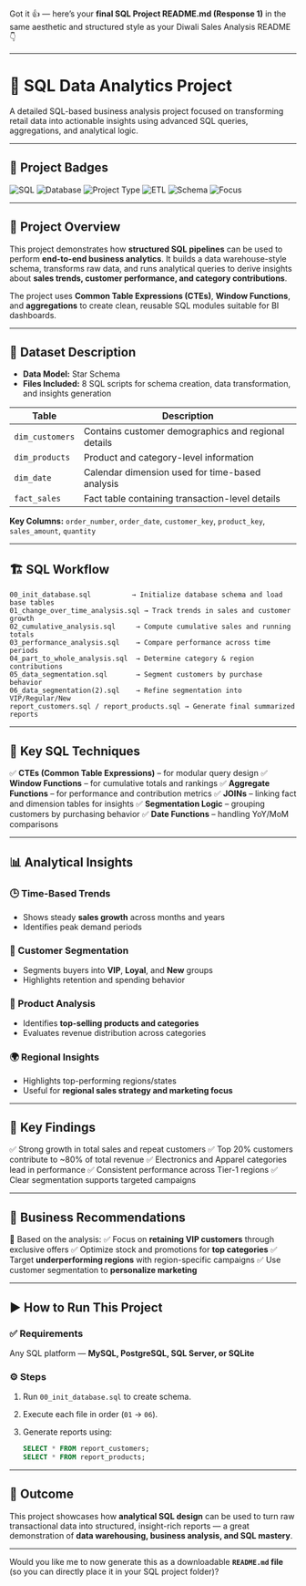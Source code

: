 Got it 👍 — here’s your **final SQL Project README.md (Response 1)** in the same aesthetic and structured style as your Diwali Sales Analysis README 👇

---

# 🧮 SQL Data Analytics Project

A detailed SQL-based business analysis project focused on transforming retail data into actionable insights using advanced SQL queries, aggregations, and analytical logic.

---

## 📛 Project Badges

![SQL](https://img.shields.io/badge/Language-SQL-blue)
![Database](https://img.shields.io/badge/Database-DataWarehouse-darkgreen)
![Project Type](https://img.shields.io/badge/Project--Type-Analytical-purple)
![ETL](https://img.shields.io/badge/Process-ETL%20%26%20Reporting-orange)
![Schema](https://img.shields.io/badge/Data%20Model-Star%20Schema-red)
![Focus](https://img.shields.io/badge/Focus-Business%20Insights-yellowgreen)

---

## 📌 Project Overview

This project demonstrates how **structured SQL pipelines** can be used to perform **end-to-end business analytics**.
It builds a data warehouse-style schema, transforms raw data, and runs analytical queries to derive insights about **sales trends, customer performance, and category contributions**.

The project uses **Common Table Expressions (CTEs)**, **Window Functions**, and **aggregations** to create clean, reusable SQL modules suitable for BI dashboards.

---

## 📂 Dataset Description

* **Data Model:** Star Schema
* **Files Included:** 8 SQL scripts for schema creation, data transformation, and insights generation

| Table           | Description                                         |
| --------------- | --------------------------------------------------- |
| `dim_customers` | Contains customer demographics and regional details |
| `dim_products`  | Product and category-level information              |
| `dim_date`      | Calendar dimension used for time-based analysis     |
| `fact_sales`    | Fact table containing transaction-level details     |

**Key Columns:**
`order_number`, `order_date`, `customer_key`, `product_key`, `sales_amount`, `quantity`

---

## 🏗️ SQL Workflow

```
00_init_database.sql          → Initialize database schema and load base tables
01_change_over_time_analysis.sql → Track trends in sales and customer growth
02_cumulative_analysis.sql     → Compute cumulative sales and running totals
03_performance_analysis.sql    → Compare performance across time periods
04_part_to_whole_analysis.sql  → Determine category & region contributions
05_data_segmentation.sql       → Segment customers by purchase behavior
06_data_segmentation(2).sql    → Refine segmentation into VIP/Regular/New
report_customers.sql / report_products.sql → Generate final summarized reports
```

---

## 🧰 Key SQL Techniques

✅ **CTEs (Common Table Expressions)** – for modular query design
✅ **Window Functions** – for cumulative totals and rankings
✅ **Aggregate Functions** – for performance and contribution metrics
✅ **JOINs** – linking fact and dimension tables for insights
✅ **Segmentation Logic** – grouping customers by purchasing behavior
✅ **Date Functions** – handling YoY/MoM comparisons

---

## 📊 Analytical Insights

### 🕒 Time-Based Trends

* Shows steady **sales growth** across months and years
* Identifies peak demand periods

### 👥 Customer Segmentation

* Segments buyers into **VIP**, **Loyal**, and **New** groups
* Highlights retention and spending behavior

### 🛒 Product Analysis

* Identifies **top-selling products and categories**
* Evaluates revenue distribution across categories

### 🌍 Regional Insights

* Highlights top-performing regions/states
* Useful for **regional sales strategy and marketing focus**

---

## 📍 Key Findings

✅ Strong growth in total sales and repeat customers
✅ Top 20% customers contribute to ~80% of total revenue
✅ Electronics and Apparel categories lead in performance
✅ Consistent performance across Tier-1 regions
✅ Clear segmentation supports targeted campaigns

---

## 💼 Business Recommendations

📢 Based on the analysis:
✅ Focus on **retaining VIP customers** through exclusive offers
✅ Optimize stock and promotions for **top categories**
✅ Target **underperforming regions** with region-specific campaigns
✅ Use customer segmentation to **personalize marketing**

---

## ▶️ How to Run This Project

### ✅ Requirements

Any SQL platform — **MySQL, PostgreSQL, SQL Server, or SQLite**

### ⚙️ Steps

1. Run `00_init_database.sql` to create schema.
2. Execute each file in order (`01` → `06`).
3. Generate reports using:

   ```sql
   SELECT * FROM report_customers;
   SELECT * FROM report_products;
   ```

---

## 🧭 Outcome

This project showcases how **analytical SQL design** can be used to turn raw transactional data into structured, insight-rich reports —
a great demonstration of **data warehousing, business analysis, and SQL mastery**.

---

Would you like me to now generate this as a downloadable **`README.md` file** (so you can directly place it in your SQL project folder)?
